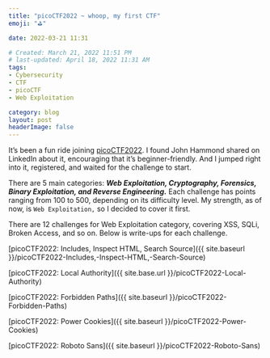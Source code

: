 ```yaml
---
title: "picoCTF2022 ~ whoop, my first CTF"
emoji: "⛳️"

date: 2022-03-21 11:31

# Created: March 21, 2022 11:51 PM
# last-updated: April 18, 2022 11:31 AM
tags: 
- Cybersecurity
- CTF
- picoCTF
- Web Exploitation

category: blog
layout: post
headerImage: false
---
```


It’s been a fun ride joining [picoCTF2022](https://play.picoctf.org/events/70). I found John Hammond shared on LinkedIn about it, encouraging that it’s beginner-friendly. And I jumped right into it, registered, and waited for the challenge to start.

There are 5 main categories: ***Web Exploitation, Cryptography, Forensics, Binary Exploitation, and Reverse Engineering.*** Each challenge has points ranging from 100 to 500, depending on its difficulty level. My strength, as of now, is `Web Exploitation,` so I decided to cover it first.

There are 12 challenges for Web Exploitation category, covering XSS, SQLi, Broken Access, and so on. Below is write-ups for each challenge.

[picoCTF2022: Includes, Inspect HTML, Search Source]({{ site.baseurl }}/picoCTF2022-Includes,-Inspect-HTML,-Search-Source)

[picoCTF2022: Local Authority]({{ site.base.url }}/picoCTF2022-Local-Authority)

[picoCTF2022: Forbidden Paths]({{ site.baseurl }}/picoCTF2022-Forbidden-Paths)

[picoCTF2022: Power Cookies]({{ site.baseurl }}/picoCTF2022-Power-Cookies)

[picoCTF2022: Roboto Sans]({{ site.baseurl }}/picoCTF2022-Roboto-Sans)